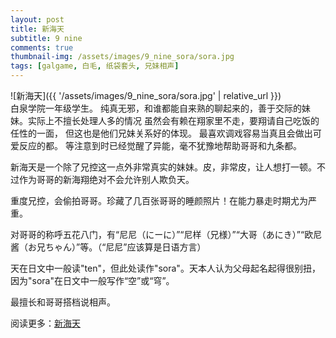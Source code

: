 ```yaml
---
layout: post
title: 新海天
subtitle: 9 nine
comments: true
thumbnail-img: /assets/images/9_nine_sora/sora.jpg
tags: [galgame, 白毛, 纸袋套头, 兄妹相声]
---
```

<link rel="stylesheet" href="/assets/css/styles.css">
<div class="img-limit" markdown="1">
![新海天]({{ '/assets/images/9_nine_sora/sora.jpg' | relative_url }})
</div>
白泉学院一年级学生。
纯真无邪，和谁都能自来熟的聊起来的，善于交际的妹妹。实际上不擅长处理人多的情况
虽然会有赖在翔家里不走，要翔请自己吃饭的任性的一面，
但这也是他们兄妹关系好的体现。
最喜欢调戏容易当真且会做出可爱反应的都。
等注意到时已经觉醒了异能，毫不犹豫地帮助哥哥和九条都。

新海天是一个除了兄控这一点外非常真实的妹妹。皮，非常皮，让人想打一顿。不过作为哥哥的新海翔绝对不会允许别人欺负天。

重度兄控，会偷拍哥哥。珍藏了几百张哥哥的睡颜照片！在能力暴走时期尤为严重。

对哥哥的称呼五花八门，有“尼尼（にーに）”“尼样（兄様）”“大哥（あにき）”“欧尼酱（お兄ちゃん）”等。（“尼尼”应该算是日语方言）

天在日文中一般读"ten"，但此处读作"sora"。天本人认为父母起名起得很别扭，因为"sora"在日文中一般写作“空”或“穹”。

最擅长和哥哥搭档说相声。

阅读更多：[新海天](https://mzh.moegirl.org.cn/%E6%96%B0%E6%B5%B7%E5%A4%A9)
